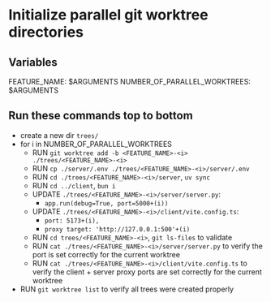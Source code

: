 # Initialize parallel git worktree directories

## Variables
FEATURE_NAME: $ARGUMENTS
NUMBER_OF_PARALLEL_WORKTREES: $ARGUMENTS

## Run these commands top to bottom

- create a new dir `trees/`
- for i in NUMBER_OF_PARALLEL_WORKTREES
  - RUN `git worktree add -b <FEATURE_NAME>-<i> ./trees/<FEATURE_NAME>-<i>`
  - RUN `cp ./server/.env ./trees/<FEATURE_NAME>-<i>/server/.env`
  - RUN `cd ./trees/<FEATURE_NAME>-<i>/server`, `uv sync`
  - RUN `cd ../client`, `bun i`
  - UPDATE `./trees/<FEATURE_NAME>-<i>/server/server.py`: 
    - `app.run(debug=True, port=5000+(i))`
  - UPDATE `./trees/<FEATURE_NAME>-<i>/client/vite.config.ts`: 
    - `port: 5173+(i),`
    - `proxy target: 'http://127.0.0.1:500'+(i)`
  - RUN `cd trees/<FEATURE_NAME>-<i>`, `git ls-files` to validate
  - RUN `cat ./trees/<FEATURE_NAME>-<i>/server/server.py` to verify the port is set correctly for the current worktree
  - RUN `cat ./trees/<FEATURE_NAME>-<i>/client/vite.config.ts` to verify the client + server proxy ports are set correctly for the current worktree
- RUN `git worktree list` to verify all trees were created properly